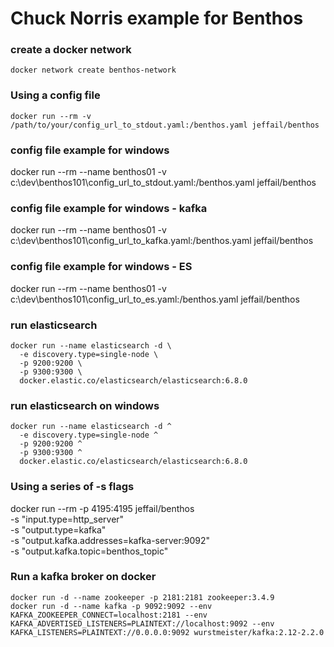 # Chuck Norris example for Benthos

### create a docker network
```
docker network create benthos-network

```

### Using a config file
```
docker run --rm -v /path/to/your/config_url_to_stdout.yaml:/benthos.yaml jeffail/benthos
```

### config file example for windows
docker run --rm --name benthos01 -v c:\\dev\\benthos101\\config_url_to_stdout.yaml:/benthos.yaml jeffail/benthos

### config file example for windows - kafka
docker run --rm --name benthos01 -v c:\\dev\\benthos101\\config_url_to_kafka.yaml:/benthos.yaml jeffail/benthos

### config file example for windows - ES
docker run --rm --name benthos01 -v c:\\dev\\benthos101\\config_url_to_es.yaml:/benthos.yaml jeffail/benthos

### run elasticsearch
```
docker run --name elasticsearch -d \
  -e discovery.type=single-node \
  -p 9200:9200 \
  -p 9300:9300 \
  docker.elastic.co/elasticsearch/elasticsearch:6.8.0
```

### run elasticsearch on windows
```
docker run --name elasticsearch -d ^
  -e discovery.type=single-node ^
  -p 9200:9200 ^
  -p 9300:9300 ^
  docker.elastic.co/elasticsearch/elasticsearch:6.8.0
```



### Using a series of -s flags
docker run --rm -p 4195:4195 jeffail/benthos \
  -s "input.type=http_server" \
  -s "output.type=kafka" \
  -s "output.kafka.addresses=kafka-server:9092" \
  -s "output.kafka.topic=benthos_topic"

### Run a kafka broker on docker
```
docker run -d --name zookeeper -p 2181:2181 zookeeper:3.4.9
docker run -d --name kafka -p 9092:9092 --env KAFKA_ZOOKEEPER_CONNECT=localhost:2181 --env KAFKA_ADVERTISED_LISTENERS=PLAINTEXT://localhost:9092 --env KAFKA_LISTENERS=PLAINTEXT://0.0.0.0:9092 wurstmeister/kafka:2.12-2.2.0

```

